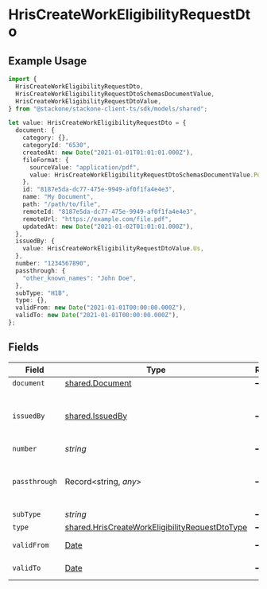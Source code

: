 # HrisCreateWorkEligibilityRequestDto

## Example Usage

```typescript
import {
  HrisCreateWorkEligibilityRequestDto,
  HrisCreateWorkEligibilityRequestDtoSchemasDocumentValue,
  HrisCreateWorkEligibilityRequestDtoValue,
} from "@stackone/stackone-client-ts/sdk/models/shared";

let value: HrisCreateWorkEligibilityRequestDto = {
  document: {
    category: {},
    categoryId: "6530",
    createdAt: new Date("2021-01-01T01:01:01.000Z"),
    fileFormat: {
      sourceValue: "application/pdf",
      value: HrisCreateWorkEligibilityRequestDtoSchemasDocumentValue.Pdf,
    },
    id: "8187e5da-dc77-475e-9949-af0f1fa4e4e3",
    name: "My Document",
    path: "/path/to/file",
    remoteId: "8187e5da-dc77-475e-9949-af0f1fa4e4e3",
    remoteUrl: "https://example.com/file.pdf",
    updatedAt: new Date("2021-01-02T01:01:01.000Z"),
  },
  issuedBy: {
    value: HrisCreateWorkEligibilityRequestDtoValue.Us,
  },
  number: "1234567890",
  passthrough: {
    "other_known_names": "John Doe",
  },
  subType: "H1B",
  type: {},
  validFrom: new Date("2021-01-01T00:00:00.000Z"),
  validTo: new Date("2021-01-01T00:00:00.000Z"),
};
```

## Fields

| Field                                                                                                                   | Type                                                                                                                    | Required                                                                                                                | Description                                                                                                             | Example                                                                                                                 |
| ----------------------------------------------------------------------------------------------------------------------- | ----------------------------------------------------------------------------------------------------------------------- | ----------------------------------------------------------------------------------------------------------------------- | ----------------------------------------------------------------------------------------------------------------------- | ----------------------------------------------------------------------------------------------------------------------- |
| `document`                                                                                                              | [shared.Document](../../../sdk/models/shared/document.md)                                                               | :heavy_minus_sign:                                                                                                      | N/A                                                                                                                     |                                                                                                                         |
| `issuedBy`                                                                                                              | [shared.IssuedBy](../../../sdk/models/shared/issuedby.md)                                                               | :heavy_minus_sign:                                                                                                      | The country code of the issued by authority                                                                             |                                                                                                                         |
| `number`                                                                                                                | *string*                                                                                                                | :heavy_minus_sign:                                                                                                      | N/A                                                                                                                     | 1234567890                                                                                                              |
| `passthrough`                                                                                                           | Record<string, *any*>                                                                                                   | :heavy_minus_sign:                                                                                                      | Value to pass through to the provider                                                                                   | {<br/>"other_known_names": "John Doe"<br/>}                                                                             |
| `subType`                                                                                                               | *string*                                                                                                                | :heavy_minus_sign:                                                                                                      | N/A                                                                                                                     | H1B                                                                                                                     |
| `type`                                                                                                                  | [shared.HrisCreateWorkEligibilityRequestDtoType](../../../sdk/models/shared/hriscreateworkeligibilityrequestdtotype.md) | :heavy_minus_sign:                                                                                                      | N/A                                                                                                                     | visa                                                                                                                    |
| `validFrom`                                                                                                             | [Date](https://developer.mozilla.org/en-US/docs/Web/JavaScript/Reference/Global_Objects/Date)                           | :heavy_minus_sign:                                                                                                      | N/A                                                                                                                     | 2021-01-01T00:00:00.000Z                                                                                                |
| `validTo`                                                                                                               | [Date](https://developer.mozilla.org/en-US/docs/Web/JavaScript/Reference/Global_Objects/Date)                           | :heavy_minus_sign:                                                                                                      | N/A                                                                                                                     | 2021-01-01T00:00:00.000Z                                                                                                |